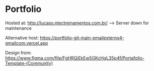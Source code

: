 # Portfolio

Hosted at: http://lucaso.ntectreinamentos.com.br/ --> Server down for maintenance

Alternative host: https://portfolio-git-main-emailexterno4-gmailcom.vercel.app

Design from: https://www.figma.com/file/FgHRQiEkEw5GKcHqL35p4f/Portafolio-Template-(Community)
